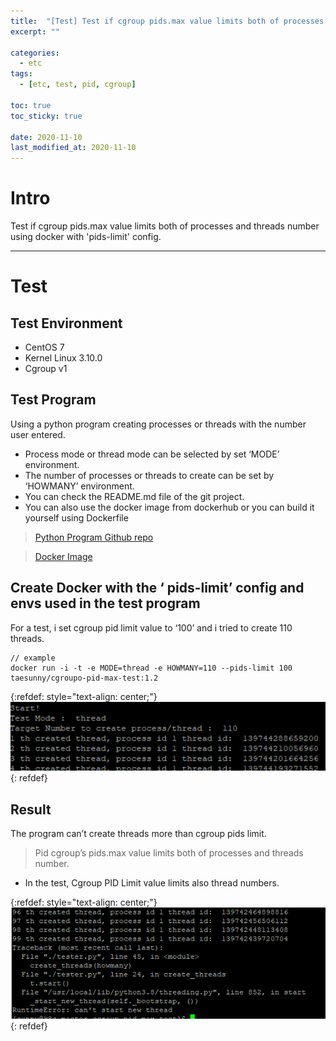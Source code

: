 ```yaml
---
title:  "[Test] Test if cgroup pids.max value limits both of processes and threads number"
excerpt: ""

categories:
  - etc
tags:
  - [etc, test, pid, cgroup]

toc: true
toc_sticky: true
 
date: 2020-11-10
last_modified_at: 2020-11-10
---
```


# Intro

Test if cgroup pids.max value limits both of processes and threads number using docker with 'pids-limit' config.

---

# Test

## Test Environment

- CentOS 7
- Kernel Linux 3.10.0
- Cgroup v1


## Test Program

Using a python program creating processes or threads with the number user entered.

- Process mode or thread mode can be selected by set ‘MODE’ environment.
- The number of processes or threads to create can be set by ‘HOWMANY’ environment.
- You can check the README.md file of the git project.
- You can also use the docker image from dockerhub or you can build it yourself using Dockerfile

> [Python Program Github repo](https://github.com/taesunny/cgroup-pid-max-test)

> [Docker Image](https://hub.docker.com/r/taesunny/cgroup-pid-max-test)


## Create Docker with the ‘ pids-limit’ config and envs used in the test program

For a test, i set cgroup pid limit value to ‘100’ and i tried to create 110 threads.

```
// example
docker run -i -t -e MODE=thread -e HOWMANY=110 --pids-limit 100 taesunny/cgroupo-pid-max-test:1.2
```

{:refdef: style="text-align: center;"}
![test result](/assets/img/etc/2021-01-27-19-00-52.png)
{: refdef}

## Result

The program can’t create threads more than cgroup pids limit.

> Pid cgroup’s pids.max value limits both of processes and threads number.

- In the test, Cgroup PID Limit value limits also thread numbers.

{:refdef: style="text-align: center;"}
![test result](/assets/img/etc/2021-01-27-19-02-57.png)
{: refdef}
